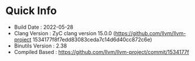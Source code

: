 # Quick Info
* Build Date : 2022-05-28
* Clang Version : ZyC clang version 15.0.0 (https://github.com/llvm/llvm-project 1534177f8f7edd83083ceda7c14d6d40cc872c6e)
* Binutils Version : 2.38
* Compiled Based : https://github.com/llvm/llvm-project/commit/1534177f

